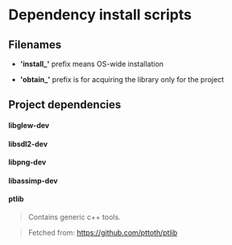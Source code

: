 # Dependency install scripts

## Filenames

- **'install_'** prefix means OS-wide installation

- **'obtain_'** prefix is for acquiring the library only for the project

## Project dependencies

#### libglew-dev
#### libsdl2-dev
#### libpng-dev
#### libassimp-dev

#### ptlib

> Contains generic c++ tools.

> Fetched from: https://github.com/pttoth/ptlib

